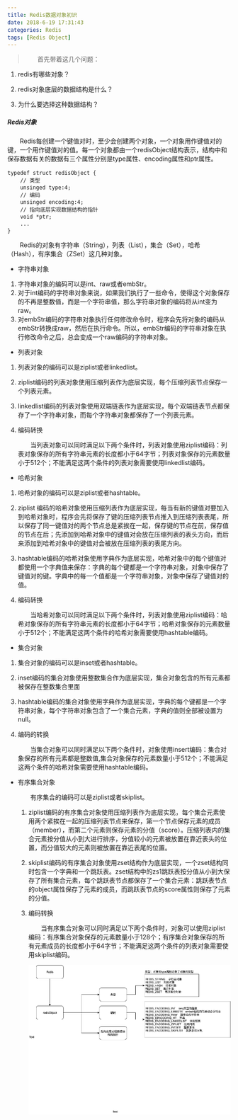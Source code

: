```yaml
---
title: Redis数据对象初识
date: 2018-6-19 17:31:43
categories: Redis
tags: [Redis Object]
---
```


> &emsp;&emsp;首先带着这几个问题：

1. redis有哪些对象？

2. redis对象底层的数据结构是什么？

3. 为什么要选择这种数据结构？ <!-- more -->

   

##### Redis对象

&emsp;&emsp;Redis每创建一个键值对时，至少会创建两个对象，一个对象用作键值对的键，一个用作键值对的值。每一个对象都由一个redisObject结构表示，结构中和保存数据有关的数据有三个属性分别是type属性、encoding属性和ptr属性。

```
typedef struct redisObject {
	// 类型
	unsinged type:4;
	// 编码
	unsinged encoding:4;
	// 指向底层实现数据结构的指针
	void *ptr;
	...
}
```

&emsp;&emsp;Redis的对象有字符串（String），列表（List），集合（Set），哈希（Hash），有序集合（ZSet）这几种对象。

- 字符串对象 

1. 字符串对象的编码可以是int、raw或者embStr。 
2. 对于int编码的字符串对象来说，如果我们执行了一些命令，使得这个对象保存的不再是整数值，而是一个字符串值，那么字符串对象的编码将从int变为raw。 
3. 对embStr编码的字符串对象执行任何修改命令时，程序会先将对象的编码从embStr转换成raw，然后在执行命令。所以，embStr编码的字符串对象在执行修改命令之后，总会变成一个raw编码的字符串对象。 

- 列表对象 

1. 列表对象的编码可以是ziplist或者linkedlist。 

2. ziplist编码的列表对象使用压缩列表作为底层实现，每个压缩列表节点保存一个列表元素。 

3. linkedlist编码的列表对象使用双端链表作为底层实现，每个双端链表节点都保存了一个字符串对象，而每个字符串对象都保存了一个列表元素。 

4. 编码转换 

   &emsp;&emsp;当列表对象可以同时满足以下两个条件时，列表对象使用ziplist编码：列表对象保存的所有字符串元素的长度都小于64字节；列表对象保存的元素数量小于512个；不能满足这两个条件的列表对象需要使用linkedlist编码。 

- 哈希对象 

1. 哈希对象的编码可以是ziplist或者hashtable。 

2. ziplist 编码的哈希对象使用压缩列表作为底层实现，每当有新的键值对要加入到哈希对象时，程序会先将保存了键的压缩列表节点推入到压缩列表表尾，所以保存了同一键值对的两个节点总是紧挨在一起，保存键的节点在前，保存值的节点在后；先添加到哈希对象中的键值对会放在压缩列表的表头方向，而后来添加到哈希对象中的键值对会被放在压缩列表的表尾方向。 

3. hashtable编码的哈希对象使用字典作为底层实现，哈希对象中的每个键值对都使用一个字典值来保存：字典的每个键都是一个字符串对象，对象中保存了键值对的键。字典中的每一个值都是一个字符串对象，对象中保存了键值对的值。 

4. 编码转换 

   &emsp;&emsp;当哈希对象可以同时满足以下两个条件时，列表对象使用ziplist编码：哈希对象保存的所有字符串元素的长度都小于64字节；哈希对象保存的元素数量小于512个；不能满足这两个条件的哈希对象需要使用hashtable编码。 

- 集合对象 

1. 集合对象的编码可以是inset或者hashtable。 

2. inset编码的集合对象使用整数集合作为底层实现，集合对象包含的所有元素都被保存在整数集合里面 

3. hashtable编码的集合对象使用字典作为底层实现，字典的每个键都是一个字符串对象，每个字符串对象包含了一个集合元素，字典的值则全部被设置为null。 

4. 编码的转换 

   &emsp;&emsp;当集合对象可以同时满足以下两个条件时，对象使用insert编码：集合对象保存的所有元素都是整数值,集合对象保存的元素数量小于512个；不能满足这两个条件的哈希对象需要使用hashtable编码。 

- 有序集合对象 

  &emsp;&emsp;有序集合的编码可以是ziplist或者skiplist。 

  1. ziplist编码的有序集合对象使用压缩列表作为底层实现，每个集合元素使用两个紧挨在一起的压缩列表节点来保存，第一个节点保存元素的成员（member），而第二个元素则保存元素的分值（score）。压缩列表内的集合元素按分值从小到大进行排序，分值较小的元素被放置在靠近表头的位置，而分值较大的元素则被放置在靠近表尾的位置。 

  2. skiplist编码的有序集合对象使用zset结构作为底层实现，一个zset结构同时包含一个字典和一个跳跃表。zset结构中的zs1跳跃表按分值从小到大保存了所有集合元素，每个跳跃表节点都保存了一个集合元素：跳跃表节点的object属性保存了元素的成员，而跳跃表节点的score属性则保存了元素的分值。 

  3. 编码转换 

     &emsp;&emsp;当有序集合对象可以同时满足以下两个条件时，对象可以使用ziplist编码：有序集合对象保存的元素数量小于128个；有序集合对象保存的所有元素成员的长度都小于64字节；不能满足这两个条件的列表对象需要使用skiplist编码。 

     !['Redis对象'](redisObjectInfo/redis对象.png)
